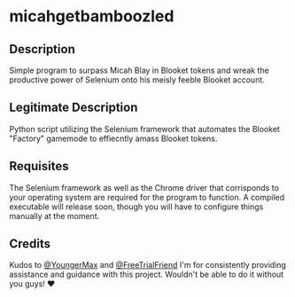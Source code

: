 # micahgetbamboozled

## Description

Simple program to surpass Micah Blay in Blooket tokens and wreak the productive power of Selenium onto his meisly feeble Blooket account.

## Legitimate Description

Python script utilizing the Selenium framework that automates the Blooket "Factory" gamemode to effiecntly amass Blooket tokens.

## Requisites

The Selenium framework as well as the Chrome driver that corrisponds to your operating system are required for the program to function. A compiled executable will release soon, though you will have to configure things manually at the moment.

## Credits
Kudos to [@YoungerMax](https://github.com/YoungerMax) and [@FreeTrialFriend](https://github.com/FreeTrialFriend) I'm for consistently providing assistance and guidance with this project. Wouldn't be able to do it without you guys! ♥️
